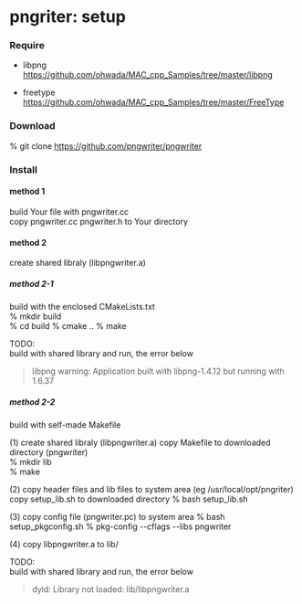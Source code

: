 pngriter: setup
===============


### Require  
-  libpng  
https://github.com/ohwada/MAC_cpp_Samples/tree/master/libpng

- freetype  
https://github.com/ohwada/MAC_cpp_Samples/tree/master/FreeType  


### Download
% git clone https://github.com/pngwriter/pngwriter

### Install  
#### method 1  
build Your file with pngwriter.cc  
copy pngwriter.cc pngwriter.h to Your directory  

#### method 2  
create shared libraly (libpngwriter.a) 

##### method 2-1  
build with the enclosed CMakeLists.txt  
% mkdir build  
% cd build
% cmake ..
% make

TODO:  
build with shared library and run, the error below  
> libpng warning: Application built with libpng-1.4.12 but running with 1.6.37  

##### method 2-2  
build with self-made Makefile

(1) create shared libraly (libpngwriter.a) 
copy Makefile to downloaded directory (pngwriter)  
% mkdir lib  
% make  

(2) copy header files and lib files to system area 
(eg /usr/local/opt/pngriter)
copy setup_lib.sh to downloaded directory
% bash setup_lib.sh

(3) copy config file (pngwriter.pc) to system area 
% bash setup_pkgconfig.sh
% pkg-config --cflags --libs pngwriter

(4) copy libpngwriter.a to lib/

TODO:  
build with shared library and run, the error below  
> dyld: Library not loaded: lib/libpngwriter.a

